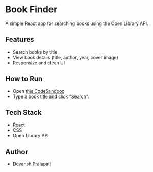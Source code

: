 # Book Finder

A simple React app for searching books using the Open Library API.

## Features
- Search books by title
- View book details (title, author, year, cover image)
- Responsive and clean UI

## How to Run

- Open [this CodeSandbox](https://dd8r29-3000.csb.app/)
- Type a book title and click "Search".

## Tech Stack

- React
- CSS
- Open Library API

## Author

- [Devansh Prajapati](https://github.com/deprajapati)